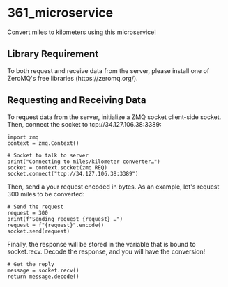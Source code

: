 # 361_microservice
Convert miles to kilometers using this microservice!

<h2>Library Requirement</h2>
To both request and receive data from the server, please install one of ZeroMQ's free libraries (https://zeromq.org/).

<h2>Requesting and Receiving Data</h2>

To request data from the server, initialize a ZMQ socket client-side socket. Then, connect the socket to tcp://34.127.106.38:3389:

    import zmq
    context = zmq.Context()

    # Socket to talk to server
    print("Connecting to miles/kilometer converter…")
    socket = context.socket(zmq.REQ)
    socket.connect("tcp://34.127.106.38:3389")

Then, send a your request encoded in bytes. As an example, let's request 300 miles to be converted:

    # Send the request
    request = 300
    print(f"Sending request {request} …")
    request = f"{request}".encode()
    socket.send(request)
    
Finally, the response will be stored in the variable that is bound to socket.recv. Decode the response, and you will have the conversion!

    # Get the reply
    message = socket.recv()
    return message.decode()
